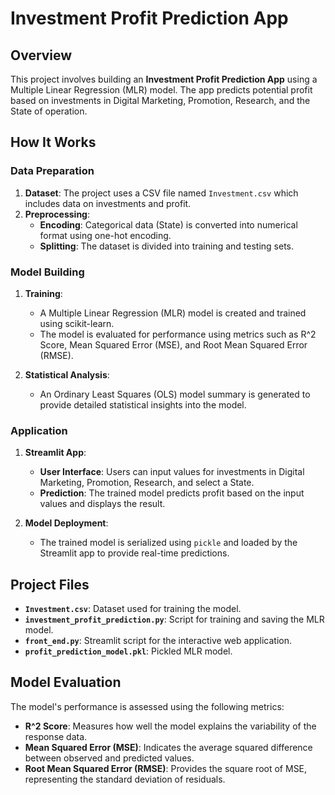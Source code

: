 # Investment Profit Prediction App

## Overview

This project involves building an **Investment Profit Prediction App** using a Multiple Linear Regression (MLR) model. The app predicts potential profit based on investments in Digital Marketing, Promotion, Research, and the State of operation.

## How It Works

### Data Preparation

1. **Dataset**: The project uses a CSV file named `Investment.csv` which includes data on investments and profit.
2. **Preprocessing**:
    - **Encoding**: Categorical data (State) is converted into numerical format using one-hot encoding.
    - **Splitting**: The dataset is divided into training and testing sets.

### Model Building

1. **Training**:
    - A Multiple Linear Regression (MLR) model is created and trained using scikit-learn.
    - The model is evaluated for performance using metrics such as R^2 Score, Mean Squared Error (MSE), and Root Mean Squared Error (RMSE).

2. **Statistical Analysis**:
    - An Ordinary Least Squares (OLS) model summary is generated to provide detailed statistical insights into the model.

### Application

1. **Streamlit App**:
    - **User Interface**: Users can input values for investments in Digital Marketing, Promotion, Research, and select a State.
    - **Prediction**: The trained model predicts profit based on the input values and displays the result.

2. **Model Deployment**:
    - The trained model is serialized using `pickle` and loaded by the Streamlit app to provide real-time predictions.

## Project Files

- **`Investment.csv`**: Dataset used for training the model.
- **`investment_profit_prediction.py`**: Script for training and saving the MLR model.
- **`front_end.py`**: Streamlit script for the interactive web application.
- **`profit_prediction_model.pkl`**: Pickled MLR model.

## Model Evaluation

The model's performance is assessed using the following metrics:
- **R^2 Score**: Measures how well the model explains the variability of the response data.
- **Mean Squared Error (MSE)**: Indicates the average squared difference between observed and predicted values.
- **Root Mean Squared Error (RMSE)**: Provides the square root of MSE, representing the standard deviation of residuals.

